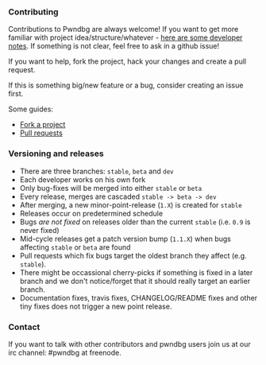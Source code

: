### Contributing

Contributions to Pwndbg are always welcome! If you want to get more familiar with project idea/structure/whatever - [here are some developer notes](https://github.com/pwndbg/pwndbg/blob/dev/DEVELOPING.md). If something is not clear, feel free to ask in a github issue!

If you want to help, fork the project, hack your changes and create a pull request.

If this is something big/new feature or a bug, consider creating an issue first.


Some guides:
* [Fork a project](https://help.github.com/articles/fork-a-repo/)
* [Pull requests](https://help.github.com/articles/about-pull-requests/)

### Versioning and releases

* There are three branches: `stable`, `beta` and `dev`
* Each developer works on his own fork
* Only bug-fixes will be merged into either `stable` or `beta`
* Every release, merges are cascaded `stable -> beta -> dev`
* After merging, a new minor-point-release (`1.X`) is created for `stable`
* Releases occur on predetermined schedule
* Bugs _are not fixed_ on releases older than the current `stable` (i.e. `0.9` is never fixed)
* Mid-cycle releases get a patch version bump (`1.1.X`) when bugs affecting `stable` or `beta` are found
* Pull requests which fix bugs target the oldest branch they affect (e.g. `stable`).
* There might be occassional cherry-picks if something is fixed in a later branch and we don't notice/forget that it should really target an earlier branch.
* Documentation fixes, travis fixes, CHANGELOG/README fixes and other tiny fixes does not trigger a new point release.

### Contact

If you want to talk with other contributors and pwndbg users 
join us at our irc channel: #pwndbg at freenode.
